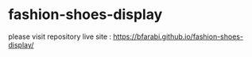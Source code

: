 # fashion-shoes-display
please visit repository live site : https://bfarabi.github.io/fashion-shoes-display/
